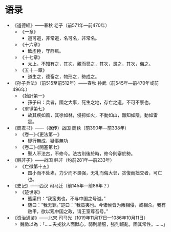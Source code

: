 
# 语录

- 《道德經》——春秋 老子（前571年—前470年）
    - 《一章》
        - 道可道，非常道，名可名，非常名。
    - 《十六章》
        - 致虛極，守靜篤。
    - 《十七章》
        - 太上，不知有之，其次，親而譽之，其次，畏之，其次，侮之。
    - 《五十一章》
        - 道生之，德畜之，物形之，勢成之。
- 《孙子兵法》（前515至前512年）——春秋 孙武（前545年—前470年或前496年）
    - 《始計第一》
        - 孫子曰：兵者，國之大事，死生之地，存亡之道，不可不察也。
    - 《軍爭第七》
        - 故其疾如風，其徐如林，侵掠如火，不動如山，難知如陰，動如雷震。
- 《商君书》——（据传）战国 商鞅（前390年—前338年）
    - 《卷一》·《更法第一》
        - 疑行無成，疑事無功
    - 《卷二》·《開塞第七》
        - 聖人不法古，不修今。法古則後於時，修今則塞於勢。
- 《韩非子》——战国 韩非（约前281年—前233年）
    - 《亡徵第十五》
        - 国小而不处卑，力少而不畏强，无礼而侮大邻，贪愎而拙交者，可亡也。
- 《史记》——西汉 司马迁（前145年—前86年？）
    - 《楚世家》
        - 熊渠曰：“我蛮夷也，不与中国之号谥。”
        - 随曰：“我无罪。”楚曰：“我蛮夷也。今诸侯皆为叛相侵，或相杀。我有敝甲，欲以观中国之政，请王室尊吾号。”
- 《资治通鉴》——北宋 司马光（1019年11月17日—1086年10月11日）
    - 魏徵以為：「……夫戎狄人面獸心，弱則請服，強則叛亂，固其常性。……」
